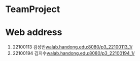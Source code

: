 # TeamProject

# Web address
1. 22100113 김성빈[walab.handong.edu:8080/p3_22100113_1/](http://walab.handong.edu:8080/p3_22100113_1/)
2. 22100194 김지수[walab.handong.edu:8080/p3_22100194_1/](http://walab.handong.edu:8080/p3_22100194_1/)
